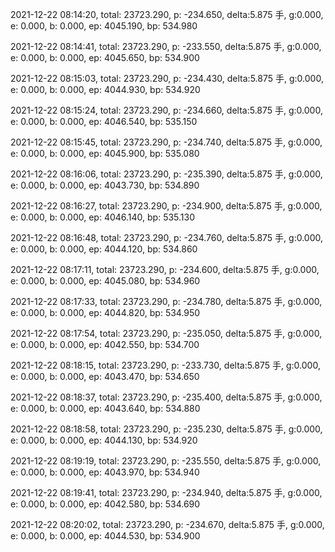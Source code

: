 2021-12-22 08:14:20, total: 23723.290, p: -234.650, delta:5.875 手, g:0.000, e: 0.000, b: 0.000, ep: 4045.190, bp: 534.980

2021-12-22 08:14:41, total: 23723.290, p: -233.550, delta:5.875 手, g:0.000, e: 0.000, b: 0.000, ep: 4045.650, bp: 534.900

2021-12-22 08:15:03, total: 23723.290, p: -234.430, delta:5.875 手, g:0.000, e: 0.000, b: 0.000, ep: 4044.930, bp: 534.920

2021-12-22 08:15:24, total: 23723.290, p: -234.660, delta:5.875 手, g:0.000, e: 0.000, b: 0.000, ep: 4046.540, bp: 535.150

2021-12-22 08:15:45, total: 23723.290, p: -234.740, delta:5.875 手, g:0.000, e: 0.000, b: 0.000, ep: 4045.900, bp: 535.080

2021-12-22 08:16:06, total: 23723.290, p: -235.390, delta:5.875 手, g:0.000, e: 0.000, b: 0.000, ep: 4043.730, bp: 534.890

2021-12-22 08:16:27, total: 23723.290, p: -234.900, delta:5.875 手, g:0.000, e: 0.000, b: 0.000, ep: 4046.140, bp: 535.130

2021-12-22 08:16:48, total: 23723.290, p: -234.760, delta:5.875 手, g:0.000, e: 0.000, b: 0.000, ep: 4044.120, bp: 534.860

2021-12-22 08:17:11, total: 23723.290, p: -234.600, delta:5.875 手, g:0.000, e: 0.000, b: 0.000, ep: 4045.080, bp: 534.960

2021-12-22 08:17:33, total: 23723.290, p: -234.780, delta:5.875 手, g:0.000, e: 0.000, b: 0.000, ep: 4044.820, bp: 534.950

2021-12-22 08:17:54, total: 23723.290, p: -235.050, delta:5.875 手, g:0.000, e: 0.000, b: 0.000, ep: 4042.550, bp: 534.700

2021-12-22 08:18:15, total: 23723.290, p: -233.730, delta:5.875 手, g:0.000, e: 0.000, b: 0.000, ep: 4043.470, bp: 534.650

2021-12-22 08:18:37, total: 23723.290, p: -235.400, delta:5.875 手, g:0.000, e: 0.000, b: 0.000, ep: 4043.640, bp: 534.880

2021-12-22 08:18:58, total: 23723.290, p: -235.230, delta:5.875 手, g:0.000, e: 0.000, b: 0.000, ep: 4044.130, bp: 534.920

2021-12-22 08:19:19, total: 23723.290, p: -235.550, delta:5.875 手, g:0.000, e: 0.000, b: 0.000, ep: 4043.970, bp: 534.940

2021-12-22 08:19:41, total: 23723.290, p: -234.940, delta:5.875 手, g:0.000, e: 0.000, b: 0.000, ep: 4042.580, bp: 534.690

2021-12-22 08:20:02, total: 23723.290, p: -234.670, delta:5.875 手, g:0.000, e: 0.000, b: 0.000, ep: 4044.530, bp: 534.900